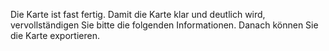 Die Karte ist fast fertig. Damit die Karte klar und deutlich wird, vervollständigen Sie bitte die folgenden Informationen.
Danach können Sie die Karte exportieren.